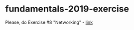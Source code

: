# fundamentals-2019-exercise

Please, do Exercise #8 "Networking" - [link](https://docs.google.com/presentation/d/101T5Wp8oNcFwmacSAnuDCxZEJicmAuUX_VCTOXx_00k/edit?usp=sharing)
